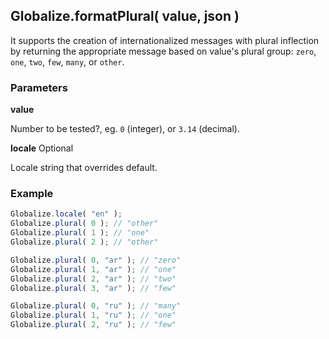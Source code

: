 ## Globalize.formatPlural( value, json )

It supports the creation of internationalized messages with plural inflection by
returning the appropriate message based on value's plural group: `zero`, `one`,
`two`, `few`, `many`, or `other`.

### Parameters

**value**

Number to be tested?, eg. `0` (integer), or `3.14` (decimal).

**locale** Optional

Locale string that overrides default.


### Example

```javascript
Globalize.locale( "en" );
Globalize.plural( 0 ); // "other"
Globalize.plural( 1 ); // "one"
Globalize.plural( 2 ); // "other"

Globalize.plural( 0, "ar" ); // "zero"
Globalize.plural( 1, "ar" ); // "one"
Globalize.plural( 2, "ar" ); // "two"
Globalize.plural( 3, "ar" ); // "few"

Globalize.plural( 0, "ru" ); // "many"
Globalize.plural( 1, "ru" ); // "one"
Globalize.plural( 2, "ru" ); // "few"
```
